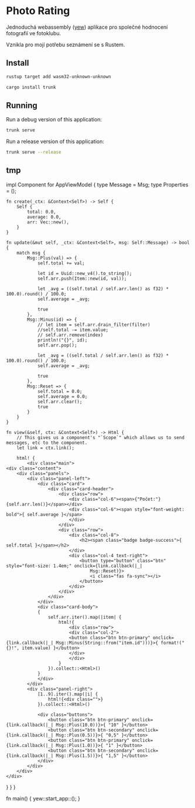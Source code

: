 # Photo Rating

Jednoduchá webassembly ([yew](https://yew.rs/)) aplikace pro společné hodnocení fotografií ve fotoklubu.

Vznikla pro mojí potřebu seznámení se s Rustem.

## Install

```bash
rustup target add wasm32-unknown-unknown
```

```bash
cargo install trunk
```

## Running

Run a debug version of this application:

```bash
trunk serve
```

Run a release version of this application:

```bash
trunk serve --release
```

## tmp

impl Component for AppViewModel {
    type Message = Msg;
    type Properties = ();

    fn create(_ctx: &Context<Self>) -> Self {
        Self { 
            total: 0.0,
            average: 0.0,
            arr: Vec::new(),
        }
    }

    fn update(&mut self, _ctx: &Context<Self>, msg: Self::Message) -> bool {
        match msg {
            Msg::Plus(val) => {
                self.total += val;

                let id = Uuid::new_v4().to_string();
                self.arr.push(Item::new(id, val));

                let _avg = ((self.total / self.arr.len() as f32) * 100.0).round() / 100.0;
                self.average = _avg;

                true
            },
            Msg::Minus(id) => {
                // let item = self.arr.drain_filter(filter)
                //self.total -= item.value;
                // self.arr.remove(index)
                println!("{}", id);
                self.arr.pop();

                let _avg = ((self.total / self.arr.len() as f32) * 100.0).round() / 100.0;
                self.average = _avg;

                true
            },
            Msg::Reset => {
                self.total = 0.0;
                self.average = 0.0;
                self.arr.clear();
                true
            }
        }
    }

    fn view(&self, ctx: &Context<Self>) -> Html {
        // This gives us a component's "`Scope`" which allows us to send messages, etc to the component.
        let link = ctx.link();
        
        html! {
            <div class="main">
    <div class="content">
        <div class="panels">
            <div class="panel-left">
                <div class="card">
                    <div class="card-header">
                        <div class="row">
                            <div class="col-6"><span>{"Počet:"}{self.arr.len()}</span></div>
                            <div class="col-6"><span style="font-weight: bold">{ self.average }</span>
                            </div>
                        </div>
                        <div class="row">
                            <div class="col-8">
                                <h2><span class="badge badge-success">{ self.total }</span></h2>
                            </div>
                            <div class="col-4 text-right">
                                <button type="button" class="btn" style="font-size: 1.4em;" onclick={link.callback(|_|
                                    Msg::Reset)}>
                                    <i class="fas fa-sync"></i>
                                </button>
                            </div>
                        </div>
                    </div>
                </div>
                <div class="card-body">
                {
                    self.arr.iter().map(|item| {
                        html!{
                            <div class="row">
                            <div class="col-2">
                            <button class="btn btn-primary" onclick={link.callback(|_| Msg::Minus(String::from("item.id")))}>{ format!("{}!", item.value) }</button>
                            </div>
                            </div>
                        }
                    }).collect::<Html>()
                }
                </div>
            </div>
            <div class="panel-right">
                [1..9].iter().map(|i| {
                    html!{<div class="">}
                }).collect::<Html>()

                <div class="buttons">
                    <button class="btn btn-primary" onclick={link.callback(|_| Msg::Plus(10.0))}>{ "10" }</button>
                    <button class="btn btn-secondary" onclick={link.callback(|_| Msg::Plus(0.5))}>{ "0,5" }</button>
                    <button class="btn btn-primary" onclick={link.callback(|_| Msg::Plus(1.0))}>{ "1" }</button>
                    <button class="btn btn-secondary" onclick={link.callback(|_| Msg::Plus(1.5))}>{ "1,5" }</button>
                </div>
            </div>
        </div>
    </div>
</div>
        }
    }
}

fn main() {
    yew::start_app::<AppViewModel>();
}
